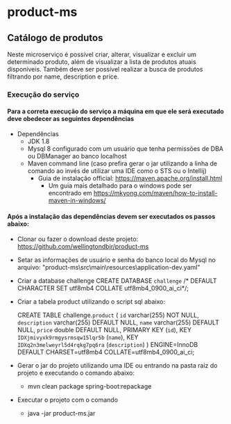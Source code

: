 # product-ms
## Catálogo de produtos

Neste microserviço é possível criar, alterar, visualizar e excluir um determinado produto, além de visualizar a lista de produtos atuais disponíveis. Também deve ser possível realizar a busca de produtos filtrando por name, description e price.


### Execução do serviço

#### Para a correta execução do serviço a máquina em que ele será executado deve obedecer as seguintes dependências

- Dependências
  - JDK 1.8
  - Mysql 8 configurado com um usuário que tenha permissões de DBA ou DBManager ao banco localhost
  - Maven command line (caso prefira gerar o jar utilizando a linha de comando ao invés de utilizar uma IDE como o STS ou o Intellij)
    - Guia de instalação official: https://maven.apache.org/install.html
      - Um guia mais detalhado para o windows pode ser encontrado em https://mkyong.com/maven/how-to-install-maven-in-windows/
      
#### Após a instalação das dependências devem ser executados os passos abaixo:

- Clonar ou fazer o download deste projeto: https://github.com/wellingtondbjr/product-ms 
- Setar as informações de usuário e senha do banco local do Mysql no arquivo: "product-ms\src\main\resources\application-dev.yaml"
- Criar a database challenge
		CREATE DATABASE `challenge` /* DEFAULT CHARACTER SET utf8mb4 COLLATE utf8mb4_0900_ai_ci*/;
- Criar a tabela product utilizando o script sql abaixo:

    CREATE TABLE challenge.`product` (
      `id` varchar(255) NOT NULL,
      `description` varchar(255) DEFAULT NULL,
      `name` varchar(255) DEFAULT NULL,
      `price` double DEFAULT NULL,
      PRIMARY KEY (`id`),
      KEY `IDXjmivyxk9rmgysrmsqw15lqr5b` (`name`),
      KEY `IDXq2n3melweyrl5d4rqkg7pq6ra` (`description`)
    ) ENGINE=InnoDB DEFAULT CHARSET=utf8mb4 COLLATE=utf8mb4_0900_ai_ci;
    
- Gerar o jar do projeto utilizando uma IDE ou entrando na pasta raiz do projeto e executando o comando abaixo:
  - mvn clean package spring-boot:repackage
- Executar o projeto com o comando
  - java -jar product-ms.jar
